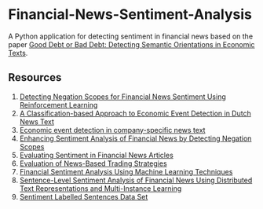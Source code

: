 # Financial-News-Sentiment-Analysis

A Python application for detecting sentiment in financial news based on the paper [Good Debt or Bad Debt: Detecting Semantic Orientations in Economic Texts](https://arxiv.org/abs/1307.5336).

## Resources

1. [Detecting Negation Scopes for Financial News Sentiment Using Reinforcement
Learning](https://www.researchgate.net/profile/Nicolas_Proellochs/publication/300410797_Detecting_Negation_Scopes_for_Financial_News_Sentiment_Using_Reinforcement_Learning/links/5b683ba545851584787f28f0/Detecting-Negation-Scopes-for-Financial-News-Sentiment-Using-Reinforcement-Learning.pdf?_sg%5B0%5D=WKrQdyfAiSI9J3OEh6_teHRmPKBe6yumFVR9PL7mGDWNKRj8qK4Ew3EVqjFp8_IOKvuBUBH2X0DLj2l3b-q_Qg.oBJTY8Kml-IVu4mBKmmZWKb5EESMGt5GyISlEWLlisNThP2p6OXwcwRUqo3rK3LEgjZQ_OGaDMauV-wCRF-Y6g&_sg%5B1%5D=x1R00Dysaa2M1vHn3DTpJzLXpNrP2n5OOfYgl4EYHFtZn6JvSFf-0bk_7niwTFlkfQAE8fQo0Vzn3GCqcig3koQmsq78xhwQefcm1FSgRkIp.oBJTY8Kml-IVu4mBKmmZWKb5EESMGt5GyISlEWLlisNThP2p6OXwcwRUqo3rK3LEgjZQ_OGaDMauV-wCRF-Y6g&_iepl=)
2. [A Classification-based Approach to Economic Event Detection
in Dutch News Text]()
3. [Economic event detection in company-specific news text]()
4. [Enhancing Sentiment Analysis of Financial News by Detecting Negation Scopes](https://dl.acm.org/citation.cfm?id=2761494)
5. [Evaluating Sentiment in Financial News Articles](http://citeseerx.ist.psu.edu/viewdoc/download?doi=10.1.1.457.6544&rep=rep1&type=pdf)
6. [Evaluation of News-Based Trading Strategies](https://pdfs.semanticscholar.org/2f42/da35a94692197c43f76acdc134b46698bc6c.pdf?_ga=2.147591927.1717128319.1551212256-746113903.1548417744)
7. [Financial Sentiment Analysis Using Machine Learning Techniques](https://pdfs.semanticscholar.org/100f/ef8fb36d71b096a57d9f463b3ad11c86930e.pdf)
8. [Sentence-Level Sentiment Analysis of Financial News Using Distributed Text
Representations and Multi-Instance Learning](https://arxiv.org/pdf/1901.00400.pdf)
9. [Sentiment Labelled Sentences Data Set](https://archive.ics.uci.edu/ml/datasets/Sentiment+Labelled+Sentences)
